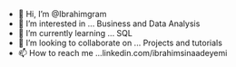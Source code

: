 - 👋 Hi, I’m @Ibrahimgram
- 👀 I’m interested in ... Business and Data Analysis
- 🌱 I’m currently learning ... SQL
- 💞️ I’m looking to collaborate on ... Projects and tutorials
- 📫 How to reach me ...linkedin.com/ibrahimsinaadeyemi 

<!---
Ibrahimgram/Ibrahimgram is a ✨ special ✨ repository because its `README.md` (this file) appears on your GitHub profile.
You can click the Preview link to take a look at your changes.
--->
